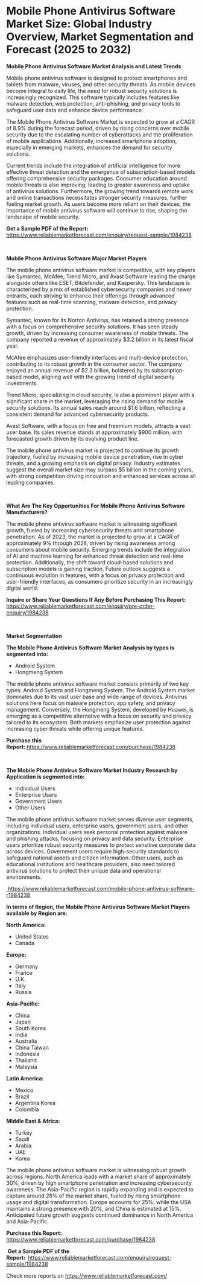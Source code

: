 <p><h1>Mobile Phone Antivirus Software Market Size: Global Industry Overview, Market Segmentation and Forecast (2025 to 2032)</h1></p><p><strong>Mobile Phone Antivirus Software Market Analysis and Latest Trends</strong></p>
<p><p>Mobile phone antivirus software is designed to protect smartphones and tablets from malware, viruses, and other security threats. As mobile devices become integral to daily life, the need for robust security solutions is increasingly recognized. This software typically includes features like malware detection, web protection, anti-phishing, and privacy tools to safeguard user data and enhance device performance.</p><p>The Mobile Phone Antivirus Software Market is expected to grow at a CAGR of 8.9% during the forecast period, driven by rising concerns over mobile security due to the escalating number of cyberattacks and the proliferation of mobile applications. Additionally, increased smartphone adoption, especially in emerging markets, enhances the demand for security solutions.</p><p>Current trends include the integration of artificial intelligence for more effective threat detection and the emergence of subscription-based models offering comprehensive security packages. Consumer education around mobile threats is also improving, leading to greater awareness and uptake of antivirus solutions. Furthermore, the growing trend towards remote work and online transactions necessitates stronger security measures, further fueling market growth. As users become more reliant on their devices, the importance of mobile antivirus software will continue to rise, shaping the landscape of mobile security.</p></p>
<p><strong>Get a Sample PDF of the Report:&nbsp;</strong> <a href="https://www.reliablemarketforecast.com/enquiry/request-sample/1984238?utm_campaign=3132&utm_medium=2&utm_source=Github&utm_content=ia&utm_term=10032025&utm_id=mobile-phone-antivirus-software">https://www.reliablemarketforecast.com/enquiry/request-sample/1984238</a></p>
<p>&nbsp;</p>
<p><strong>Mobile Phone Antivirus Software Major Market Players</strong></p>
<p><p>The mobile phone antivirus software market is competitive, with key players like Symantec, McAfee, Trend Micro, and Avast Software leading the charge alongside others like ESET, Bitdefender, and Kaspersky. This landscape is characterized by a mix of established cybersecurity companies and newer entrants, each striving to enhance their offerings through advanced features such as real-time scanning, malware detection, and privacy protection.</p><p>Symantec, known for its Norton Antivirus, has retained a strong presence with a focus on comprehensive security solutions. It has seen steady growth, driven by increasing consumer awareness of mobile threats. The company reported a revenue of approximately $3.2 billion in its latest fiscal year.</p><p>McAfee emphasizes user-friendly interfaces and multi-device protection, contributing to its robust growth in the consumer sector. The company enjoyed an annual revenue of $2.3 billion, bolstered by its subscription-based model, aligning well with the growing trend of digital security investments.</p><p>Trend Micro, specializing in cloud security, is also a prominent player with a significant share in the market, leveraging the rising demand for mobile security solutions. Its annual sales reach around $1.6 billion, reflecting a consistent demand for advanced cybersecurity products.</p><p>Avast Software, with a focus on free and freemium models, attracts a vast user base. Its sales revenue stands at approximately $900 million, with forecasted growth driven by its evolving product line.</p><p>The mobile phone antivirus market is projected to continue its growth trajectory, fueled by increasing mobile device penetration, rise in cyber threats, and a growing emphasis on digital privacy. Industry estimates suggest the overall market size may surpass $5 billion in the coming years, with strong competition driving innovation and enhanced services across all leading companies.</p></p>
<p>&nbsp;</p>
<p><strong>What Are The Key Opportunities For Mobile Phone Antivirus Software Manufacturers?</strong></p>
<p><p>The mobile phone antivirus software market is witnessing significant growth, fueled by increasing cybersecurity threats and smartphone penetration. As of 2023, the market is projected to grow at a CAGR of approximately 9% through 2028, driven by rising awareness among consumers about mobile security. Emerging trends include the integration of AI and machine learning for enhanced threat detection and real-time protection. Additionally, the shift toward cloud-based solutions and subscription models is gaining traction. Future outlook suggests a continuous evolution in features, with a focus on privacy protection and user-friendly interfaces, as consumers prioritize security in an increasingly digital world.</p></p>
<p><strong>Inquire or Share Your Questions If Any Before Purchasing This Report:</strong> <a href="https://www.reliablemarketforecast.com/enquiry/pre-order-enquiry/1984238?utm_campaign=3132&utm_medium=2&utm_source=Github&utm_content=ia&utm_term=10032025&utm_id=mobile-phone-antivirus-software">https://www.reliablemarketforecast.com/enquiry/pre-order-enquiry/1984238</a></p>
<p>&nbsp;</p>
<p><strong>Market Segmentation</strong></p>
<p><strong>The Mobile Phone Antivirus Software Market Analysis by types is segmented into:</strong></p>
<p><ul><li>Android System</li><li>Hongmeng System</li></ul></p>
<p><p>The mobile phone antivirus software market consists primarily of two key types: Android System and Hongmeng System. The Android System market dominates due to its vast user base and wide range of devices. Antivirus solutions here focus on malware protection, app safety, and privacy management. Conversely, the Hongmeng System, developed by Huawei, is emerging as a competitive alternative with a focus on security and privacy tailored to its ecosystem. Both markets emphasize user protection against increasing cyber threats while offering unique features.</p></p>
<p><strong>Purchase this Report:&nbsp;</strong><a href="https://www.reliablemarketforecast.com/purchase/1984238?utm_campaign=3132&utm_medium=2&utm_source=Github&utm_content=ia&utm_term=10032025&utm_id=mobile-phone-antivirus-software">https://www.reliablemarketforecast.com/purchase/1984238</a></p>
<p>&nbsp;</p>
<p><strong>The Mobile Phone Antivirus Software Market Industry Research by Application is segmented into:</strong></p>
<p><ul><li>Individual Users</li><li>Enterprise Users</li><li>Government Users</li><li>Other Users</li></ul></p>
<p><p>The mobile phone antivirus software market serves diverse user segments, including individual users, enterprise users, government users, and other organizations. Individual users seek personal protection against malware and phishing attacks, focusing on privacy and data security. Enterprise users prioritize robust security measures to protect sensitive corporate data across devices. Government users require high-security standards to safeguard national assets and citizen information. Other users, such as educational institutions and healthcare providers, also need tailored antivirus solutions to protect their unique data and operational environments.</p></p>
<p><a href="https://www.reliablemarketforecast.com/mobile-phone-antivirus-software-r1984238?utm_campaign=3132&utm_medium=2&utm_source=Github&utm_content=ia&utm_term=10032025&utm_id=mobile-phone-antivirus-software">&nbsp;https://www.reliablemarketforecast.com/mobile-phone-antivirus-software-r1984238</a></p>
<p><strong>In terms of Region, the Mobile Phone Antivirus Software Market Players available by Region are:</strong></p>
<p>
    <p> <strong> North America: </strong>
        <ul>
            <li>United States</li>
            <li>Canada</li>
        </ul>
        </p> 
    <p> <strong> Europe: </strong>
        <ul>
            <li>Germany</li>
            <li>France</li>
            <li>U.K.</li>
            <li>Italy</li>
            <li>Russia</li>
        </ul>
        </p> 
    <p> <strong> Asia-Pacific: </strong>
        <ul>
            <li>China</li>
            <li>Japan</li>
            <li>South Korea</li>
            <li>India</li>
            <li>Australia</li>
            <li>China Taiwan</li>
            <li>Indonesia</li>
            <li>Thailand</li>
            <li>Malaysia</li>
        </ul>
        </p> 
    <p> <strong> Latin America: </strong>
        <ul>
            <li>Mexico</li>
            <li>Brazil</li>
            <li>Argentina Korea</li>
            <li>Colombia</li>
        </ul>
        </p> 
    <p> <strong> Middle East & Africa: </strong>
        <ul>
            <li>Turkey</li>
            <li>Saudi</li>
            <li>Arabia</li>
            <li>UAE</li>
            <li>Korea</li>
        </ul>
    </p>
    </p>
<p><p>The mobile phone antivirus software market is witnessing robust growth across regions. North America leads with a market share of approximately 30%, driven by high smartphone penetration and increasing cybersecurity awareness. The Asia-Pacific region is rapidly expanding and is expected to capture around 28% of the market share, fueled by rising smartphone usage and digital transformation. Europe accounts for 25%, while the USA maintains a strong presence with 20%, and China is estimated at 15%. Anticipated future growth suggests continued dominance in North America and Asia-Pacific.</p></p>
<p><strong>Purchase this Report: </strong><a href="https://www.reliablemarketforecast.com/purchase/1984238?utm_campaign=3132&utm_medium=2&utm_source=Github&utm_content=ia&utm_term=10032025&utm_id=mobile-phone-antivirus-software">https://www.reliablemarketforecast.com/purchase/1984238</a></p>
<p>&nbsp;<strong>Get a Sample PDF of the Report:&nbsp;&nbsp;</strong><a href="https://www.reliablemarketforecast.com/enquiry/request-sample/1984238?utm_campaign=3132&utm_medium=2&utm_source=Github&utm_content=ia&utm_term=10032025&utm_id=mobile-phone-antivirus-software">https://www.reliablemarketforecast.com/enquiry/request-sample/1984238</a></p>
<p><strong></strong></p>
<p>Check more reports on <a href="https://www.reliablemarketforecast.com/?utm_campaign=3132&utm_medium=2&utm_source=Github&utm_content=ia&utm_term=10032025&utm_id=mobile-phone-antivirus-software">https://www.reliablemarketforecast.com/</a></p>
